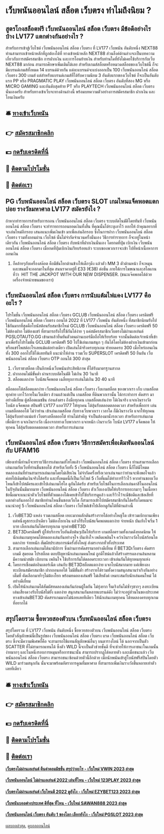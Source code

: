 # เว็บพนันออนไลน์ สล็อต เว็บตรง ทำไมถึงนิยม ?
## สูตรโกงสล็อตฟรี เว็บพนันออนไลน์ สล็อต เว็บตรง มีข้อดีอย่างไรบ้าง LV177 แตกต่างกันอย่างไร ?
สำหรับการเข้าสู่เว็บไซต์ เว็บพนันออนไลน์ สล็อต เว็บตรง ที่ LV177 เว็บพนัน อันดับหนึ่ง NEXT88 ท่านสามารถเข้าหน้าหลักที่ถูกต้องได้ที่ ทางเข้าหน้าหลัก NEXT88 ส่วนลิ้งค์ด้านล่างจะเป็นบทความเกี่ยวกับการสมัครสมาชิก การฝากเงิน และการโอนย้ายเงิน สำหรับท่านใดที่ยังไม่เคยใช้บริการกับเว็บ NEXT88 มาก่อน สามารถศึกษาเพิ่มเติมได้เลย
สำหรับเกมส์สล็อตหรือหมวดสล็อตของเว็บไซต์นี้ ก็จะมีแบรนด์เกมส์ทั้งหมด 14 แบรนด์ด้วยกัน แต่ละแบรนด์จะแบ่งออกเป็น 100 เว็บพนันออนไลน์ สล็อต เว็บตรง 300 เกมส์ แต่สำหรับแบรนด์เกมส์ที่ได้รับความนิยม 3 อันดับแรกของเว็บไซต์ ก็จะเป็นอันดับแรก PP หรือ PRAGMATIC PLAY เว็บพนันออนไลน์ สล็อต เว็บตรง อันดับที่สอง MG หรือ MICRO GAMING และอันดับสุดท้าย PT หรือ PLAYTECH เว็บพนันออนไลน์ สล็อต เว็บตรง นั่นเองครับ สำหรับทางเข้าเว็บจะทางด้านล่างนี้ พร้อมบทความตัวอย่างการสมัครสมาชิก ฝากเงิน และ โอนเงินครับ

## 🛎 [ทางเข้าเว็บพนัน](https://bit.ly/3SdLNi2)
## 👉 [สมัครสมาชิกคลิก](https://bit.ly/3SdLNi2)
## 💵 [กดรับเครดิตที่นี่](https://bit.ly/3dyRKHj)
## 👑 [ติดตามโปรโมชั่น](https://bit.ly/3dyRKHj)
## 📱 [ติดต่อเรา](https://bit.ly/3dyRKHj)

## PG เว็บพนันออนไลน์ สล็อต เว็บตรง SLOT เกมไหนแจ็คพอตแตกบ่อย รางวัลมหาศาล LV177 สมัครยังไง ?
ถ้าหากทำรายการสำหรับการถอน เว็บพนันออนไลน์ สล็อต เว็บตรง ระบบอัตโนมัติโดยทันที เว็บพนันออนไลน์ สล็อต เว็บตรง จะทำรายการถอนยอดเงินทั้งสิ้น ที่คุณนั้นได้ระบุเอาไว้ ออกให้ ถ้าคุณอยากที่จะเล่นใหม่อีกรอบ เสนอแนะเพิ่มเงินเข้า มาเพื่อเล่นอีกรอบ ซึ่งในการฝาก เว็บพนันออนไลน์ สล็อต เว็บตรง รวมทั้งถอนผ่าน เว็บไซต์ นั้นไม่จำกัดจำนวนครั้งนั่นเอง
วิธีการทำรายการ ก็จะอยู่ในหน้าเดียวกัน เว็บพนันออนไลน์ สล็อต เว็บตรง กับหน้าที่ฝากเงินนั่นเอง โดยกดที่ปุ่ม เบิกเงิน เว็บพนันออนไลน์ สล็อต เว็บตรง เมื่อกดที่ปุ่มเบิกเงินเรียบร้อยแล้ว ระบบของพวกเราจะเข้า ไปที่หน้าเนื้อหาการถอนเงิน
1. ก็คล้ายๆกับเครื่องสล๊อต คือมีขันโยกด้านข้างให้เด็กๆดึง แล้วตัว MM 3 ตัวด้านหน้า ก็จะหมุน และขนมก็จะออกมาในที่สุด สนนราคาอยู่ที่ £33 (€38) ต่อชิ้น ภายใต้การโฆษณาและสโลแกนที่ว่า  HIT THE JACKPOT WITH OUR NEW DISPENSER. (ชนะแจ๊คพอตได้ด้วยเครื่องจำหน่ายขนมของเรา)

## เว็บพนันออนไลน์ สล็อต เว็บตรง การนับแต้มไพ่แคง LV177 คืออะไร ?
โปรโมชั่น เว็บพนันออนไลน์ สล็อต เว็บตรง GCLUB เว็บพนันออนไลน์ สล็อต เว็บตรง เครดิตฟรี เว็บพนันออนไลน์ สล็อต เว็บตรง ถอนได้ 2022 ที่ LV177 เว็บพนัน อันดับหนึ่ง ที่สมาชิกนิยมรับไปใช้กันมากที่สุดคือโบนัสต้อนรับสมาชิกใหม่ GCLUB เว็บพนันออนไลน์ สล็อต เว็บตรง เครดิตฟรี 50 ไม่ต้องฝาก ไม่ต้องแชร์ ที่สามารถรับไปใช้กันได้ง่าย ๆ แค่สมัครสมาชิกเว็บตรงไม่ผ่านเอเย่นต์ PGSLOTAUTO.GG เข้ามาแล้วยืนยันตัวตนผ่านเบอร์มือถือให้เรียบร้อย จากนั้นติดต่อเจ้าหน้าที่เข้ามาเพื่อรับโปรโมชั่น GCLUB เครดิตฟรี 50 ไปใช้เล่นเกมสนุก ๆ กันได้โดยไม่ต้องฝากเงินเข้ามาก่อนหรือแชร์โพสต์อะไรเลยแม้แต่อย่างเดียว เปิดเล่นได้จริงครบทุกเกม ทำยอดครบ 300 เมื่อไหร่ถอนเงินทั้ง 300 ออกไปใช้ได้เลยทันที
แนะนำให้อ่าน รวมเว็บ SUPERSLOT เครดิตฟรี 50 ยืนยัน เว็บพนันออนไลน์ สล็อต เว็บตรง OTP ถอนได้ 300 ล่าสุด
1. เว็บราชาสล็อต เป็นอีกหนึ่งเว็บพนันประสิทธิภาพ ที่ได้รับมาตรฐานสากล
2. ฝากถอนไม่มีขั้นต่ำ ผ่านระบบอัตโนมัติ ไม่เกิน 30 วินาที
3. สล็อตแตกง่าย โบนัสแจ็คพอต เฉลี่ยทุกการเล่นไม่เกิน 30 40 นาที

สล็อตออโต้สล็อตแตกง่าย เว็บพนันออนไลน์ สล็อต เว็บตรง เว็บเกมสล็อต ของพวกเรา เก็บ เกมสล็อตทุกค่าย เอาไว้ภายในเว็บเดียว ล้วนแล้วแต่เป็น เกมสล็อต ที่ดินพวกเรานั้น ได้กระทำการ คัดสรร มาอย่างดีเยี่ยม ตู้สล็อตแมชชีน ก่อนส่งตรง ถึงมือทุกคน เกมสล็อตเล่นง่าย ได้เงินจริง แจกเงินรางวัล โบนัส แจ็คพอต สปินฟรี LV177 แอลวี177 ให้ทุกคน ได้ลุ้นรับตลอดตลอดเวลา สำหรับเพื่อการ เล่นเกมสล็อตออโต้ ไม่ว่าท่าน เข้าเล่นเกมสล็อต กับทางเว็บพวกเรา เวลาใด ก็มีเงินรางวัล แจกให้ทุกคน ได้ลุ้นรับอย่างแน่แท้ เว็บตรงสล็อตออโต้ ท่านไม่สำคัญ จำเป็นต้องมานั่งรอเวลา สำหรับการเล่นเกม เพื่อมีการ แจกเงินรางวัล เนื่องจากทางเว็บพวกเรา แจกหนัก เงินรางวัล โบนัส LV177 แจ็คพอต ให้ทุกคน ได้ลุ้นรับตลอดตลอดเวลา สำหรับการเล่นเกม

## เว็บพนันออนไลน์ สล็อต เว็บตรง วิธีการสมัครเพื่อเดิมพันออนไลน์กับ UFAM16
เพียงเท่านี้ท่านก็จะทราบวิธีการเล่นเกมส์ไฮโลแล้ว เว็บพนันออนไลน์ สล็อต เว็บตรง ท่านสามารถเลือกเล่นเกมกับเว็บที่ท่านชื่นชอบได้ สำหรับเว็บทั้ง 5 เว็บพนันออนไลน์ สล็อต เว็บตรง นี้ก็ได้มีโหมดทดลองเล่นที่ท่านสามารถเล่นเกมโดยไม่เสียเงิน ไม่จำกัดครั้งหรือเวลาเล่นจนกว่าท่านจะพึงพอใจแล้วค่อยไปเดิมพันเงินจริงได้ครับ
และทั้งหมดนี้ก็เป็นเว็บไซต์ 5 เว็บที่ผมได้ทำการรีวิวไว้ หากท่านชอบเว็บไหนก็เข้าไปสมัครและเข้าไปเล่นเกมไฮโล ดูกันได้ครับ
สำหรับเว็บไซต์ในการเลือกเล่นคาสิโนออนไลน์ในปัจุบันนั้นมีมากมาย เว็บพนันออนไลน์ สล็อต เว็บตรง ตัวเว็บเองเปิดให้บริการเยอะกมาๆ ในเนื้อหาข้อนี้ผมจะแนะนำตัวเว็บไซต์ที่ตัวผมเองได้เคยเข้าไปใช้บริการดูแล้ว และรีวิวไว้จะมีข้อดีและข้อเสียที่แตกต่างกันออกไป สมาชิกท่านไหนชื่นชอบเว็บใด ก็สามารถเข้าไปสมัครสมาชิกกันได้ครับโดยผมจะแนะนำอยู่ 5 เว็บพนันออนไลน์ สล็อต เว็บตรง เว็บไซต์เข้าไปเลือกดูกันได้ที่ด้านล่างนี้
1. เว็บBET3D แหล่ง รวมเกมสล็อต เยอะมากผลักดันสร้างรายได้อย่างใหญ่โต เข้ารวมเบิกบานเพียงแต่หนึ่งยูสกระเป๋าเดียว ไม่ต้องโยกเงิน แล้วก็รับโบนัสแจ็คพอตแตกง่าย จ่ายหนัก บันเทิงใจเริ่ม 1 บาท เลือกเล่นกันได้ครบทุกเกม ทุกค่ายBET3D
2. BET3Dเครดิตฟรี ผู้ให้บริการเว็บอันดับต้นๆเปิดให้บริการ เกมสล็อตรวมทั้งเกมดังยอดนิยม ให้นักเล่นเกมทุกคนได้ทดลองเล่นกันอย่างจุใจ บันเทิงใจ เพลิดเพลินใจ คว้าเงินรางวัลโบนัสก้อนโต แตกง่าย จ่ายหนัก สัมผัสประสบการณ์ครั้งยิ่งใหญ่ ส่งตรงจากทั่วทั้งประเทศ
3. สามารถเลือกเล่นเกมได้นานัปการ ซึ่งผ่านการคัดสรรมาอย่างดีเยี่ยม ที่ BET3Dเว็บตรง คัดสรรเกมดี สุดยอด โปรสล็อต ตอบปัญหานักเล่นเกมคนใหม่ ถูกดีไซน์แล้วก็สร้างสรรผลงานล้นหลาม มีความนำสมัย เบิกบาน เพลินใจ ใช้บริการกันได้ตลอดระยะเวลา เข้าเล่นกันได้ทุกหนทุกแห่ง
4. โดยการเชื่อมต่ออินเตอร์เน็ต เล่นกับ BET3Dสล็อตแตกง่าย แจกโบนัสมากมาย แค่เพียงลงทะเบียนสมัครสมาชิก ฝากถอนออโต้ ไม่มีขั้นต่ำ สร้างรายได้รวมทั้งความสนุกสนานร่าเริงกันอย่างเต็มที่ คัดเลือกมาย้ำๆไม่ต้องโยก พร้อมทดลองเล่นฟรี ไม่เสียตังค์ เหมาะสมกับนักเล่นคนใหม่ ได้อย่างดีเยี่ยม
5. เปิดให้นักเล่นเกมได้สัมผัสทดลองเล่นกันก่อนผู้ใดกัน ไม่ยุ่งยาก รื้นเริงกันไม่ซ้ำๆซากๆ ลงทะเบียนเล่นเสี่ยงดวงรับโบนัสไม่ยั้ง แตกง่าย สนุกสนานกันหลายแบรนด์ดัง ไม่ว่าจะอยู่ส่วนในของประเทศ ทางเข้าเล่นBET3D คัดสรรเกมมากไม่น้อยเลยทีเดียว ให้นักเล่นเกมทุกคน ได้ทดลองครบทุกเกม ที่อยากได้

## สรุปโดยรวม ซื้อหวยสองตัวบน เว็บพนันออนไลน์ สล็อต เว็บตรง
สรุปโดยรวม ที่ LV177 เว็บพนัน อันดับหนึ่ง ซื้อหวยสองตัวบน เว็บพนันออนไลน์ สล็อต เว็บตรง โดยตัวสัญลักษณ์นี้เป็นรูปของ เว็บพนันออนไลน์ สล็อต เว็บตรง แรด เว็บพนันออนไลน์ สล็อต เว็บตรง ซึ่งจะมีความพิเศษก็คือ จะสามารถใช้แทนสัญลักษณ์อื่นๆ บนตารางไลน์ ได้ นอกจากเป็นตัว SCATTER ที่ไม่สามารถแทนได้ ซึ่งตัว WILD นี้จะเป็นตัวช่วยชั้นดี ที่จะช่วยให้การเอาชนะในเกมนั้นง่ายมากๆ และในหนึ่งรอบการหมุนหรือการชนะนั้น สามารถปรากฏได้หลายตัว และเมื่อชนะแล้ว เว็บพนันออนไลน์ สล็อต เว็บตรง สามารถชนะซ้อนด้วยตัวนี้อีกด้วย เมื่อนักพนันเข้าสู่โบนัสฟรีสปินโดยตัว WILD มาร่วมสนุกกัน นั้นจะมาพร้อมอัตราการคูณที่มหาศาล ที่สามารถเพิ่มเงินรางวัลขึ้นหลายเท่าตัวเลยทีเดียว

## 🛎 [ทางเข้าเว็บพนัน](https://bit.ly/3SdLNi2)
## 👉 [สมัครสมาชิกคลิก](https://bit.ly/3SdLNi2)
## 💵 [กดรับเครดิตที่นี่](https://bit.ly/3dyRKHj)
## 👑 [ติดตามโปรโมชั่น](https://bit.ly/3dyRKHj)
## 📱 [ติดต่อเรา](https://bit.ly/3dyRKHj)

#### [เว็บตรงไม่ผ่านเอเย่นต์ คืนค่าคอมมิชชั่น สรุปว่าอะไร - เว็บใหม่ VWIN 2023 ล่าสุด](https://atom.io/themes/เว็บตรงไม่ผ่านเอเย่นต์%20คืนค่าคอมมิชชั่น%20สรุปว่าอะไร%20-%20เว็บใหม่%20vwin%202023%20ล่าสุด)
#### [เว็บพนันออนไลน์ ไม่ผ่านเอเย่นต์ 2022 เล่นที่ไหน - เว็บใหม่ 123PLAY 2023 ล่าสุด](https://atom.io/themes/เว็บพนันออนไลน์%20ไม่ผ่านเอเย่นต์%202022%20เล่นที่ไหน%20-%20เว็บใหม่%20123play%202023%20ล่าสุด)
#### [เว็บตรงไม่ผ่านเอเย่นต์ เว็บไหนดี 2022 ดูยังไง - เว็บใหม่ EZYBET123 2023 ล่าสุด](https://atom.io/themes/เว็บตรงไม่ผ่านเอเย่นต์%20เว็บไหนดี%202022%20ดูยังไง%20-%20เว็บใหม่%20ezybet123%202023%20ล่าสุด)
#### [เว็บพนันบอลต่างประเทศ ดีที่สุด ที่ไหน - เว็บใหม่ SAWAN888 2023 ล่าสุด](https://atom.io/themes/เว็บพนันบอลต่างประเทศ%20ดีที่สุด%20ที่ไหน%20-%20เว็บใหม่%20sawan888%202023%20ล่าสุด)
#### [เว็บพนันออนไลน์ เว็บตรง อันดับ 1 ของโลก เลือกยังไง - เว็บใหม่ PGSLOT 2023 ล่าสุด](https://atom.io/themes/เว็บพนันออนไลน์%20เว็บตรง%20อันดับ%201%20ของโลก%20เลือกยังไง%20-%20เว็บใหม่%20pgslot%202023%20ล่าสุด)

[ผลบอลล่าสุด](https://siamsport.tv "ผลบอลล่าสุด"), [ดูบอลออนไลน์](https://siamsport.tv/ดูบอลสด "ดูบอลออนไลน์")